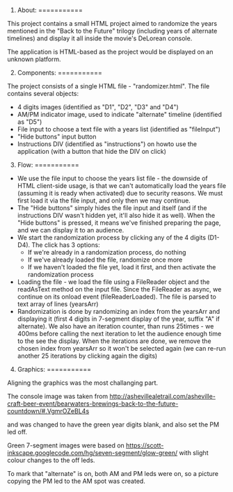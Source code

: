 1. About:
===========

This project contains a small HTML project aimed to randomize the years mentioned in the "Back to the Future" trilogy (including years of alternate timelines) and display it all inside the movie's DeLorean console.

The application is HTML-based as the project would be displayed on an unknown platform.



2. Components:
===========

The project consists of a single HTML file - "randomizer.html".
The file contains several objects:

* 4 digits images (identified as "D1", "D2", "D3" and "D4")
* AM/PM indicator image, used to indicate "alternate" timeline (identified as "D5")
* File input to choose a text file with a years list (identified as "fileInput")
* "Hide buttons" input button
* Instructions DIV (identified as "instructions") on howto use the application (with a button that hide the DIV on click)


3. Flow:
===========

* We use the file input to choose the years list file - the downside of HTML client-side usage, is that we can't automatically load the years file (assuming it is ready when activated) due to security reasons. We must first load it via the file input, and only then we may continue.
* The "Hide buttons" simply hides the file input and itself (and if the instructions DIV wasn't hidden yet, it'll also hide it as well). When the "Hide buttons" is pressed, it means we've finished preparing the page, and we can display it to an audience.
* We start the randomization process by clicking any of the 4 digits (D1-D4). The click has 3 options:
  - If we're already in a randomization process, do nothing
  - If we've already loaded the file, randomize once more
  - If we haven't loaded the file yet, load it first, and then activate the randomization process
* Loading the file - we load the file using a FileReader object and the readAsText method on the input file. Since the FileReader as async, we continue on its onload event (fileReaderLoaded). The file is parsed to text array of lines (yearsArr)
* Randomization is done by randomizing an index from the yearsArr and displaying it (first 4 digits in 7-segment display of the year, suffix "A" if alternate). We also have an iteration counter, than runs 25times - we 400ms before calling the next iteration to let the audience enough time to the see the display. When the iterations are done, we remove the chosen index from yearsArr so it won't be selected again (we can re-run another 25 iterations by clicking again the digits)


4. Graphics:
===========

Aligning the graphics was the most challanging part.

The console image was taken from http://ashevillealetrail.com/asheville-craft-beer-event/bearwaters-brewings-back-to-the-future-countdown/#.VgmrOZeBL4s
 
and was changed to have the green year digits blank, and also set the PM led off.

Green 7-segment images were based on https://scott-inkscape.googlecode.com/hg/seven-segment/glow-green/ with slight colour changes to the off leds.

To mark that "alternate" is on, both AM and PM leds were on, so a picture copying the PM led to the AM spot was created.


